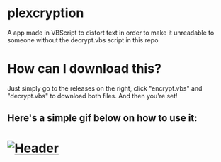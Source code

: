 # plexcryption
A app made in VBScript to distort text in order to make it unreadable to someone without the decrypt.vbs script in this repo

# How can I download this?
Just simply go to the releases on the right, click "encrypt.vbs" and "decrypt.vbs" to download both files. And then you're set!

## Here's a simple gif below on how to use it:

# [![Header](https://i.imgur.com/srrtBOY.gif)](https://i.imgur.com/srrtBOY.gif)
